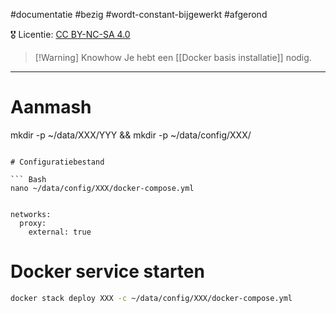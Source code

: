 #documentatie  #bezig  #wordt-constant-bijgewerkt  #afgerond

🎖️ Licentie: [CC BY-NC-SA 4.0](https://creativecommons.org/licenses/by-nc-sa/4.0/)

>[!Warning] Knowhow
>Je hebt een [[Docker basis installatie]] nodig.

---
# Aanma[](Docker%20basis%20installatie.md)sh
mkdir -p ~/data/XXX/YYY && mkdir -p ~/data/config/XXX/
```

# Configuratiebestand

``` Bash
nano ~/data/config/XXX/docker-compose.yml
```

``` YML

networks:
  proxy:
    external: true
```

# Docker service starten

``` Bash
docker stack deploy XXX -c ~/data/config/XXX/docker-compose.yml
```